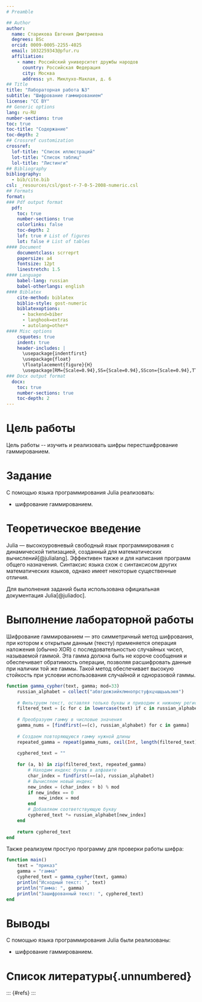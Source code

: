 ```yaml
---
# Preamble

## Author
author:
  name: Старикова Евгения Дмитриевна
  degrees: BSc
  orcid: 0009-0005-2255-4025
  email: 1032259343@pfur.ru
  affiliation:
    - name: Российский университет дружбы народов
      country: Российская Федерация
      city: Москва
      address: ул. Миклухо-Маклая, д. 6
## Title
title: "Лабораторная работа №3"
subtitle: "Шифрование гаммированием"
license: "CC BY"
## Generic options
lang: ru-RU
number-sections: true
toc: true
toc-title: "Содержание"
toc-depth: 2
## Crossref customization
crossref:
  lof-title: "Список иллюстраций"
  lot-title: "Список таблиц"
  lol-title: "Листинги"
## Bibliography
bibliography:
  - bib/cite.bib
csl: _resources/csl/gost-r-7-0-5-2008-numeric.csl
## Formats
format:
### Pdf output format
  pdf:
    toc: true
    number-sections: true
    colorlinks: false
    toc-depth: 2
    lof: true # List of figures
    lot: false # List of tables
#### Document
    documentclass: scrreprt
    papersize: a4
    fontsize: 12pt
    linestretch: 1.5
#### Language
    babel-lang: russian
    babel-otherlangs: english
#### Biblatex
    cite-method: biblatex
    biblio-style: gost-numeric
    biblatexoptions:
      - backend=biber
      - langhook=extras
      - autolang=other*
#### Misc options
    csquotes: true
    indent: true
    header-includes: |
      \usepackage{indentfirst}
      \usepackage{float}
      \floatplacement{figure}{H}
      \usepackage[RM={Scale=0.94},SS={Scale=0.94},SScon={Scale=0.94},TT={Scale=MatchLowercase,FakeStretch=0.9},DefaultFeatures={Ligatures=Common}]{plex-otf}
### Docx output format
  docx:
    toc: true
    number-sections: true
    toc-depth: 2
---
```


# Цель работы

Цель работы -- изучить и реализовать шифры перестшифрование гаммированием.

# Задание

С помощью языка программирования Julia реализовать:

- шифрование гаммированием.

# Теоретическое введение

Julia — высокоуровневый свободный язык программирования с динамической типизацией, созданный для математических вычислений[@julialang]. Эффективен также и для написания программ общего назначения. Синтаксис языка схож с синтаксисом других математических языков, однако имеет некоторые существенные отличия.

Для выполнения заданий была использована официальная документация Julia[@juliadoc].

# Выполнение лабораторной работы

Шифрование гаммированием — это симметричный метод шифрования, при котором к открытым данным (тексту) применяется операция наложения (обычно XOR) с последовательностью случайных чисел, называемой гаммой. Эта гамма должна быть не короче сообщения и обеспечивает обратимость операции, позволяя расшифровать данные при наличии той же гаммы. Такой метод обеспечивает высокую стойкость при условии использования случайной и одноразовой гаммы.


```julia
function gamma_cypher(text, gamma; mod=33)
    russian_alphabet = collect("абвгдежзийклмнопрстуфхцчшщьыъэюя")
    
    # Фильтруем текст, оставляя только буквы и приводим к нижнему регистру
    filtered_text = [c for c in lowercase(text) if c in russian_alphabet]
    
    # Преобразуем гамму в числовые значения
    gamma_nums = [findfirst(==(c), russian_alphabet) for c in gamma]
    
    # Создаем повторяющуюся гамму нужной длины
    repeated_gamma = repeat(gamma_nums, ceil(Int, length(filtered_text) / length(gamma_nums)))
    
    cyphered_text = ""
    
    for (a, b) in zip(filtered_text, repeated_gamma)
        # Находим индекс буквы в алфавите
        char_index = findfirst(==(a), russian_alphabet)
        # Вычисляем новый индекс
        new_index = (char_index + b) % mod
        if new_index == 0
            new_index = mod
        end
        # Добавляем соответствующую букву
        cyphered_text *= russian_alphabet[new_index]
    end
    
    return cyphered_text
end
```
Также реализуем простую программу для проверки работы шифра:

```julia
function main()
    text = "приказ"
    gamma = "гамма"
    cyphered_text = gamma_cypher(text, gamma)
    println("Исходный текст: ", text)
    println("Гамма: ", gamma)
    println("Зашифрованный текст: ", cyphered_text)
end
```



# Выводы

С помощью языка программирования Julia были реализованы:

- шифрование гаммированием.

# Список литературы{.unnumbered}

::: {#refs}
:::

